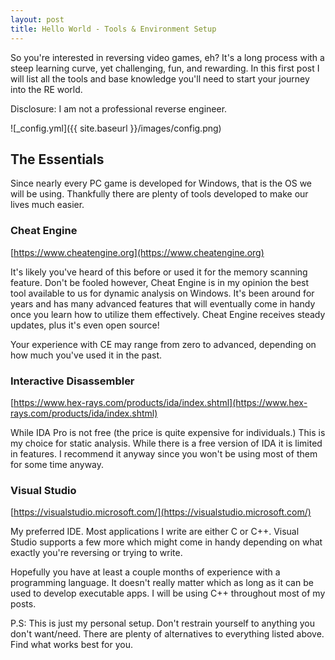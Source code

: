```yaml
---
layout: post
title: Hello World - Tools & Environment Setup
---
```


So you're interested in reversing video games, eh? It's a long process with a steep learning curve, yet challenging, fun, and rewarding. In this first post I will list all the tools and base knowledge you'll need to start your journey into the RE world.

Disclosure: I am not a professional reverse engineer. 

![_config.yml]({{ site.baseurl }}/images/config.png)


## The Essentials

Since nearly every PC game is developed for Windows, that is the OS we will be using. Thankfully there are plenty of tools developed to make our lives much easier.

### Cheat Engine

[https://www.cheatengine.org](https://www.cheatengine.org)

It's likely you've heard of this before or used it for the memory scanning feature. Don't be fooled however, Cheat Engine is in my opinion the best tool available to us for dynamic analysis on Windows. It's been around for years and has many advanced features that will eventually come in handy once you learn how to utilize them effectively. Cheat Engine receives steady updates, plus it's even open source!

Your experience with CE may range from zero to advanced, depending on how much you've used it in the past.

### Interactive Disassembler

[https://www.hex-rays.com/products/ida/index.shtml](https://www.hex-rays.com/products/ida/index.shtml)

While IDA Pro is not free (the price is quite expensive for individuals.) This is my choice for static analysis. While there is a free version of IDA it is limited in features. I recommend it anyway since you won't be using most of them for some time anyway.

### Visual Studio

[https://visualstudio.microsoft.com/](https://visualstudio.microsoft.com/)

My preferred IDE. Most applications I write are either C or C++. Visual Studio supports a few more which might come in handy depending on what exactly you're reversing or trying to write.

Hopefully you have at least a couple months of experience with a programming language. It doesn't really matter which as long as it can be used to develop executable apps. I will be using C++ throughout most of my posts.


P.S: This is just my personal setup. Don't restrain yourself to anything you don't want/need. There are plenty of alternatives to everything listed above. Find what works best for you.
